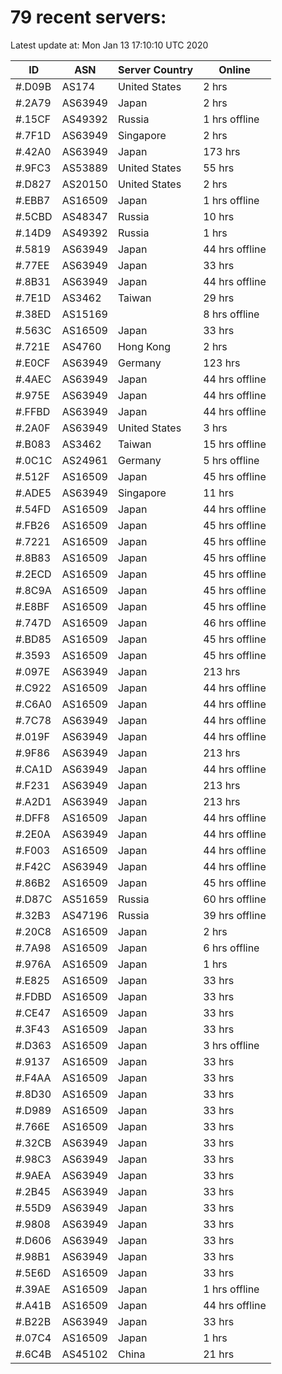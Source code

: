 # 79 recent servers:

Latest update at: Mon Jan 13 17:10:10 UTC 2020

| ID | ASN | Server Country | Online |
| -- | --- | -------------- | ------ |
| #.D09B | AS174 | United States | 2 hrs |
| #.2A79 | AS63949 | Japan | 2 hrs |
| #.15CF | AS49392 | Russia | 1 hrs offline |
| #.7F1D | AS63949 | Singapore | 2 hrs |
| #.42A0 | AS63949 | Japan | 173 hrs |
| #.9FC3 | AS53889 | United States | 55 hrs |
| #.D827 | AS20150 | United States | 2 hrs |
| #.EBB7 | AS16509 | Japan | 1 hrs offline |
| #.5CBD | AS48347 | Russia | 10 hrs |
| #.14D9 | AS49392 | Russia | 1 hrs |
| #.5819 | AS63949 | Japan | 44 hrs offline |
| #.77EE | AS63949 | Japan | 33 hrs |
| #.8B31 | AS63949 | Japan | 44 hrs offline |
| #.7E1D | AS3462 | Taiwan | 29 hrs |
| #.38ED | AS15169 |  | 8 hrs offline |
| #.563C | AS16509 | Japan | 33 hrs |
| #.721E | AS4760 | Hong Kong | 2 hrs |
| #.E0CF | AS63949 | Germany | 123 hrs |
| #.4AEC | AS63949 | Japan | 44 hrs offline |
| #.975E | AS63949 | Japan | 44 hrs offline |
| #.FFBD | AS63949 | Japan | 44 hrs offline |
| #.2A0F | AS63949 | United States | 3 hrs |
| #.B083 | AS3462 | Taiwan | 15 hrs offline |
| #.0C1C | AS24961 | Germany | 5 hrs offline |
| #.512F | AS16509 | Japan | 45 hrs offline |
| #.ADE5 | AS63949 | Singapore | 11 hrs |
| #.54FD | AS16509 | Japan | 44 hrs offline |
| #.FB26 | AS16509 | Japan | 45 hrs offline |
| #.7221 | AS16509 | Japan | 45 hrs offline |
| #.8B83 | AS16509 | Japan | 45 hrs offline |
| #.2ECD | AS16509 | Japan | 45 hrs offline |
| #.8C9A | AS16509 | Japan | 45 hrs offline |
| #.E8BF | AS16509 | Japan | 45 hrs offline |
| #.747D | AS16509 | Japan | 46 hrs offline |
| #.BD85 | AS16509 | Japan | 45 hrs offline |
| #.3593 | AS16509 | Japan | 45 hrs offline |
| #.097E | AS63949 | Japan | 213 hrs |
| #.C922 | AS16509 | Japan | 44 hrs offline |
| #.C6A0 | AS16509 | Japan | 44 hrs offline |
| #.7C78 | AS63949 | Japan | 44 hrs offline |
| #.019F | AS63949 | Japan | 44 hrs offline |
| #.9F86 | AS63949 | Japan | 213 hrs |
| #.CA1D | AS63949 | Japan | 44 hrs offline |
| #.F231 | AS63949 | Japan | 213 hrs |
| #.A2D1 | AS63949 | Japan | 213 hrs |
| #.DFF8 | AS16509 | Japan | 44 hrs offline |
| #.2E0A | AS63949 | Japan | 44 hrs offline |
| #.F003 | AS16509 | Japan | 44 hrs offline |
| #.F42C | AS63949 | Japan | 44 hrs offline |
| #.86B2 | AS16509 | Japan | 45 hrs offline |
| #.D87C | AS51659 | Russia | 60 hrs offline |
| #.32B3 | AS47196 | Russia | 39 hrs offline |
| #.20C8 | AS16509 | Japan | 2 hrs |
| #.7A98 | AS16509 | Japan | 6 hrs offline |
| #.976A | AS16509 | Japan | 1 hrs |
| #.E825 | AS16509 | Japan | 33 hrs |
| #.FDBD | AS16509 | Japan | 33 hrs |
| #.CE47 | AS16509 | Japan | 33 hrs |
| #.3F43 | AS16509 | Japan | 33 hrs |
| #.D363 | AS16509 | Japan | 3 hrs offline |
| #.9137 | AS16509 | Japan | 33 hrs |
| #.F4AA | AS16509 | Japan | 33 hrs |
| #.8D30 | AS16509 | Japan | 33 hrs |
| #.D989 | AS16509 | Japan | 33 hrs |
| #.766E | AS16509 | Japan | 33 hrs |
| #.32CB | AS63949 | Japan | 33 hrs |
| #.98C3 | AS63949 | Japan | 33 hrs |
| #.9AEA | AS63949 | Japan | 33 hrs |
| #.2B45 | AS63949 | Japan | 33 hrs |
| #.55D9 | AS63949 | Japan | 33 hrs |
| #.9808 | AS63949 | Japan | 33 hrs |
| #.D606 | AS63949 | Japan | 33 hrs |
| #.98B1 | AS63949 | Japan | 33 hrs |
| #.5E6D | AS16509 | Japan | 33 hrs |
| #.39AE | AS16509 | Japan | 1 hrs offline |
| #.A41B | AS16509 | Japan | 44 hrs offline |
| #.B22B | AS63949 | Japan | 33 hrs |
| #.07C4 | AS16509 | Japan | 1 hrs |
| #.6C4B | AS45102 | China | 21 hrs |


